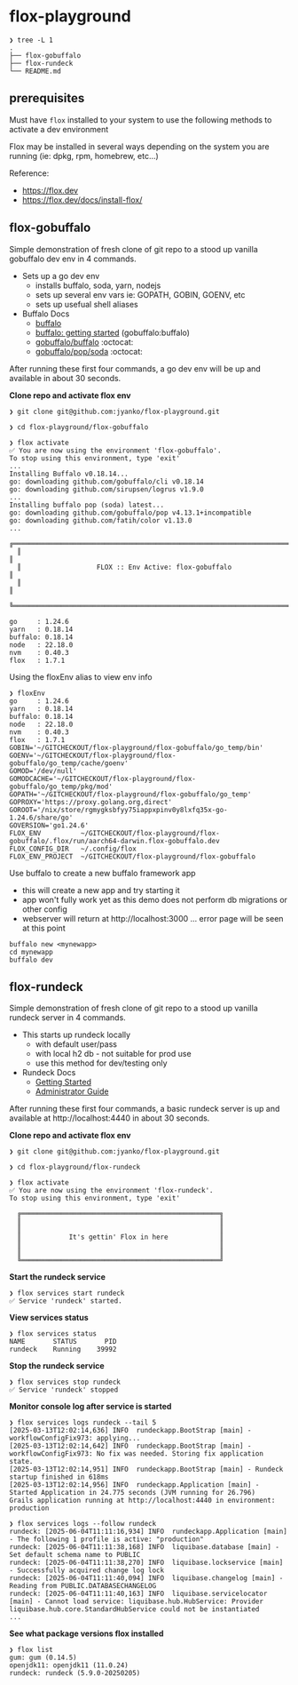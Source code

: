 # flox-playground
```
❯ tree -L 1
.
├── flox-gobuffalo
├── flox-rundeck
└── README.md
```

## prerequisites 
Must have `flox` installed to your system to use the following methods to activate a dev environment

Flox may be installed in several ways depending on the system you are running (ie: dpkg, rpm, homebrew, etc...)

Reference:
- https://flox.dev
- https://flox.dev/docs/install-flox/
  
## flox-gobuffalo

Simple demonstration of fresh clone of git repo to a stood up vanilla gobuffalo dev env in 4 commands. 

- Sets up a go dev env
  - installs buffalo, soda, yarn, nodejs
  - sets up several env vars ie: GOPATH, GOBIN, GOENV, etc
  - sets up usefual shell aliases
- Buffalo Docs
  - [buffalo](https://gobuffalo.io/)
  - [buffalo: getting started](https://gobuffalo.io/documentation/getting_started/installation/) (gobuffalo:buffalo)
  - [gobuffalo/buffalo](https://github.com/gobuffalo/buffalo) :octocat:
  - [gobuffalo/pop/soda](https://github.com/gobuffalo/pop/tree/main/soda) :octocat:

After running these first four commands, a go dev env will be up and available in about 30 seconds.

**Clone repo and activate flox env**
```
❯ git clone git@github.com:jyanko/flox-playground.git

❯ cd flox-playground/flox-gobuffalo
  
❯ flox activate
✅ You are now using the environment 'flox-gobuffalo'.
To stop using this environment, type 'exit'
...
Installing Buffalo v0.18.14...
go: downloading github.com/gobuffalo/cli v0.18.14
go: downloading github.com/sirupsen/logrus v1.9.0
...
Installing buffalo pop (soda) latest...
go: downloading github.com/gobuffalo/pop v4.13.1+incompatible
go: downloading github.com/fatih/color v1.13.0
...                                                                                    
  ╔════════════════════════════════════════════════════════════════════════════════╗  
  ║                                                                                ║  
  ║                   FLOX :: Env Active: flox-gobuffalo                           ║  
  ║                                                                                ║  
  ╚════════════════════════════════════════════════════════════════════════════════╝  

go     : 1.24.6
yarn   : 0.18.14
buffalo: 0.18.14
node   : 22.18.0
nvm    : 0.40.3
flox   : 1.7.1
```

Using the floxEnv alias to view env info
```
❯ floxEnv
go     : 1.24.6
yarn   : 0.18.14
buffalo: 0.18.14
node   : 22.18.0
nvm    : 0.40.3
flox   : 1.7.1
GOBIN='~/GITCHECKOUT/flox-playground/flox-gobuffalo/go_temp/bin'
GOENV='~/GITCHECKOUT/flox-playground/flox-gobuffalo/go_temp/cache/goenv'
GOMOD='/dev/null'
GOMODCACHE='~/GITCHECKOUT/flox-playground/flox-gobuffalo/go_temp/pkg/mod'
GOPATH='~/GITCHECKOUT/flox-playground/flox-gobuffalo/go_temp'
GOPROXY='https://proxy.golang.org,direct'
GOROOT='/nix/store/rgmygksbfyy75iappxpinv0y8lxfq35x-go-1.24.6/share/go'
GOVERSION='go1.24.6'
FLOX_ENV          ~/GITCHECKOUT/flox-playground/flox-gobuffalo/.flox/run/aarch64-darwin.flox-gobuffalo.dev
FLOX_CONFIG_DIR   ~/.config/flox
FLOX_ENV_PROJECT  ~/GITCHECKOUT/flox-playground/flox-gobuffalo
```
Use buffalo to create a new buffalo framework app
- this will create a new app and try starting it
- app won't fully work yet as this demo does not perform db migrations or other config
- webserver will return at http://localhost:3000 ... error page will be seen at this point
```
buffalo new <mynewapp>
cd mynewapp
buffalo dev
```

## flox-rundeck

Simple demonstration of fresh clone of git repo to a stood up vanilla rundeck server in 4 commands. 

- This starts up rundeck locally
  - with default user/pass
  - with local h2 db - not suitable for prod use
  - use this method for dev/testing only
- Rundeck Docs
  - [Getting Started](https://docs.rundeck.com/docs/learning/getting-started)
  - [Administrator Guide](https://docs.rundeck.com/docs/administration)

After running these first four commands, a basic rundeck server is up and available at http://localhost:4440 in about 30 seconds.

**Clone repo and activate flox env**
```
❯ git clone git@github.com:jyanko/flox-playground.git

❯ cd flox-playground/flox-rundeck
  
❯ flox activate
✅ You are now using the environment 'flox-rundeck'.
To stop using this environment, type 'exit'

  ╔══════════════════════════════════════════════════╗
  ║                                                  ║
  ║                                                  ║
  ║            It's gettin' Flox in here             ║
  ║                                                  ║
  ║                                                  ║
  ╚══════════════════════════════════════════════════╝
```

**Start the rundeck service**
```
❯ flox services start rundeck
✅ Service 'rundeck' started.

```

**View services status**
```
❯ flox services status
NAME       STATUS       PID
rundeck    Running    39992
```

**Stop the rundeck service**
```
❯ flox services stop rundeck
✅ Service 'rundeck' stopped

```

**Monitor console log after service is started**
```
❯ flox services logs rundeck --tail 5
[2025-03-13T12:02:14,636] INFO  rundeckapp.BootStrap [main] - workflowConfigFix973: applying...
[2025-03-13T12:02:14,642] INFO  rundeckapp.BootStrap [main] - workflowConfigFix973: No fix was needed. Storing fix application state.
[2025-03-13T12:02:14,951] INFO  rundeckapp.BootStrap [main] - Rundeck startup finished in 618ms
[2025-03-13T12:02:14,956] INFO  rundeckapp.Application [main] - Started Application in 24.775 seconds (JVM running for 26.796)
Grails application running at http://localhost:4440 in environment: production

❯ flox services logs --follow rundeck
rundeck: [2025-06-04T11:11:16,934] INFO  rundeckapp.Application [main] - The following 1 profile is active: "production"
rundeck: [2025-06-04T11:11:38,168] INFO  liquibase.database [main] - Set default schema name to PUBLIC
rundeck: [2025-06-04T11:11:38,270] INFO  liquibase.lockservice [main] - Successfully acquired change log lock
rundeck: [2025-06-04T11:11:40,094] INFO  liquibase.changelog [main] - Reading from PUBLIC.DATABASECHANGELOG
rundeck: [2025-06-04T11:11:40,163] INFO  liquibase.servicelocator [main] - Cannot load service: liquibase.hub.HubService: Provider liquibase.hub.core.StandardHubService could not be instantiated
...
```
**See what package versions flox installed**
```
❯ flox list
gum: gum (0.14.5)
openjdk11: openjdk11 (11.0.24)
rundeck: rundeck (5.9.0-20250205)
```


